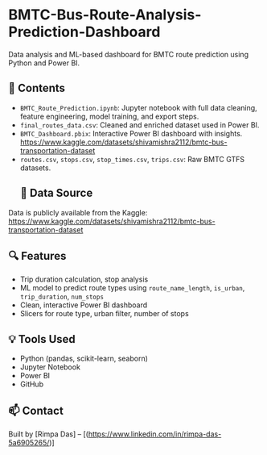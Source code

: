 # BMTC-Bus-Route-Analysis-Prediction-Dashboard
Data analysis and ML-based dashboard for BMTC route prediction using Python and Power BI.

## 📁 Contents

- `BMTC_Route_Prediction.ipynb`: Jupyter notebook with full data cleaning, feature engineering, model training, and export steps.
- `final_routes_data.csv`: Cleaned and enriched dataset used in Power BI.
- `BMTC_Dashboard.pbix`: Interactive Power BI dashboard with insights. https://www.kaggle.com/datasets/shivamishra2112/bmtc-bus-transportation-dataset 
- `routes.csv`, `stops.csv`, `stop_times.csv`, `trips.csv`: Raw BMTC GTFS datasets.
  ## 📍 Data Source

Data is publicly available from the Kaggle: https://www.kaggle.com/datasets/shivamishra2112/bmtc-bus-transportation-dataset  

## 🔍 Features

- Trip duration calculation, stop analysis
- ML model to predict route types using `route_name_length`, `is_urban`, `trip_duration`, `num_stops`
- Clean, interactive Power BI dashboard
- Slicers for route type, urban filter, number of stops

## 💡 Tools Used

- Python (pandas, scikit-learn, seaborn)
- Jupyter Notebook
- Power BI
- GitHub

## 📫 Contact
Built by [Rimpa Das] – [(https://www.linkedin.com/in/rimpa-das-5a6905265/)]
